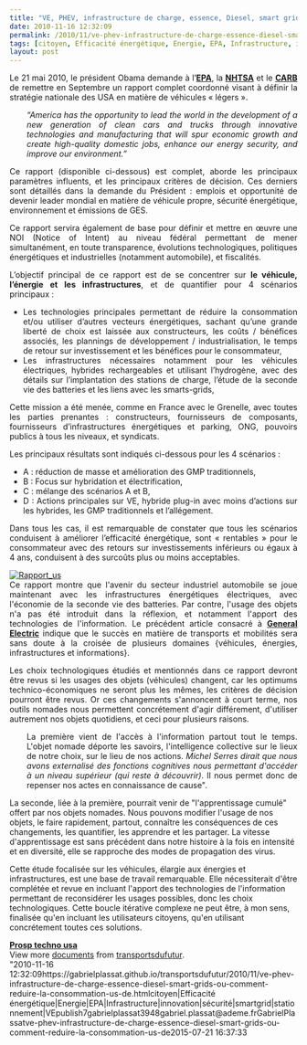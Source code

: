 ```yaml
---
title: "VE, PHEV, infrastructure de charge, essence, Diesel, smart grids, ou comment réduire la consommation US de pétrole de 1 milliard de baril (jusqu’en 2025) tout en réduisant le coût total de possession de $6,000 par véhicule ?"
date: 2010-11-16 12:32:09
permalink: /2010/11/ve-phev-infrastructure-de-charge-essence-diesel-smart-grids-ou-comment-reduire-la-consommation-us-de.html
tags: [citoyen, Efficacité énergétique, Energie, EPA, Infrastructure, innovation, sécurité, smartgrid, stationnement, VE]
layout: post
---
```


<p style="text-align: justify">Le 21 mai 2010, le président Obama demande à l’<strong><a href="http://www.epa.gov" target="_blank">EPA</a></strong>, la <strong><a href="http://www.nhtsa.gov" target="_blank">NHTSA</a></strong> et le <strong><a href="http://www.arb.ca.gov/" target="_blank">CARB </a></strong>de remettre en Septembre un rapport complet coordonné visant à définir la stratégie nationale des USA en matière de véhicules « légers ».</p> <p style="text-align: justify;padding-left: 30px"><em>“</em><em>America</em><em> has the opportunity to lead the world in the development of a new generation of clean cars and trucks through innovative technologies and manufacturing that will spur economic growth and create high-quality domestic jobs, enhance our energy security, and improve our environment.”</em></p> <p style="text-align: justify">Ce rapport (disponible ci-dessous) est complet, aborde les principaux paramètres influents, et les principaux critères de décision. Ces derniers sont détaillés dans la demande du Président : emplois et opportunité de devenir leader mondial en matière de véhicule propre, sécurité énergétique, environnement et émissions de GES. </p>  <!--more-->   <p style="text-align: justify">Ce rapport servira également de base pour définir et mettre en œuvre une NOI (Notice of Intent) au niveau fédéral permettant de mener simultanément, en toute transparence, évolutions technologiques, politiques énergétiques et industrielles (notamment automobile), et fiscalités.</p> <p style="text-align: justify">L’objectif principal de ce rapport est de se concentrer sur <strong>le véhicule, l’énergie et les infrastructures</strong>, et de quantifier pour 4 scénarios principaux :</p> <ul style="text-align: justify"> <li>Les technologies principales permettant de réduire la consommation et/ou utiliser d’autres vecteurs énergétiques, sachant qu’une grande liberté de choix est laissée aux constructeurs, les coûts / bénéfices associés, les plannings de développement / industrialisation, le temps de retour sur investissement et les bénéfices pour le consommateur,</li> <li>Les infrastructures nécessaires notamment pour les véhicules électriques, hybrides rechargeables et utilisant l’hydrogène, avec des détails sur l’implantation des stations de charge, l’étude de la seconde vie des batteries et les liens avec les smarts-grids,</li> </ul> <p style="text-align: justify">Cette mission a été menée, comme en France avec le Grenelle, avec toutes les parties prenantes : constructeurs, fournisseurs de composants, fournisseurs d’infrastructures énergétiques et parking, ONG, pouvoirs publics à tous les niveaux, et syndicats.</p> <p style="text-align: justify">Les principaux résultats sont indiqués ci-dessous pour les 4 scénarios :</p> <ul style="text-align: justify"> <li>A : réduction de masse et amélioration des GMP traditionnels,</li> <li>B : Focus sur hybridation et électrification,</li> <li>C : mélange des scénarios A et B,</li> <li>D : Actions principales sur VE, hybride plug-in avec moins d’actions sur les hybrides, les GMP traditionnels et l’allégement.</li> </ul> <p style="text-align: justify">Dans tous les cas, il est remarquable de constater que tous les scénarios conduisent à améliorer l’efficacité énergétique, sont « rentables » pour le consommateur avec des retours sur investissements inférieurs ou égaux à 4 ans, conduisent à des surcoûts plus ou moins acceptables.</p> <p style="text-align: justify"><a href="https://gabrielplassat.github.io/transportsdufutur/wp-content/uploads/sites/6/old/6a0120a66d2ad4970b0133f5e55ff2970b-800wi.jpg" rel="lightbox"><img alt="Rapport_us" class="asset  asset-image at-xid-6a0120a66d2ad4970b0133f5e55ff2970b" src="/wp-content/uploads/sites/6/old/6a0120a66d2ad4970b0133f5e55ff2970b-500wi.jpg" style="margin-left: auto;margin-right: auto" title="Rapport_us" /></a> <br />Ce rapport montre que l'avenir du secteur industriel automobile se joue maintenant avec les infrastructures énergétiques électriques, avec l'économie de la seconde vie des batteries. Par contre, l'usage des objets n'a pas été introduit dans la réflexion, et notamment l'apport des technologies de l'information. Le précédent article consacré à <strong><a href="https://gabrielplassat.github.io/transportsdufutur/2010/11/general-electric-se-prepare-a-devenir-le-leader-mondial-en-matiere-de-mobilite-electrique.html" target="_blank">General Electric</a></strong> indique que le succès en matière de transports et mobilités sera sans doute à la croisée de plusieurs domaines {véhicules, énergies, infrastructures et informations}.</p> <p style="text-align: justify">Les choix technologiques étudiés et mentionnés dans ce rapport devront être revus si les usages des objets (véhicules) changent, car les optimums technico-économiques ne seront plus les mêmes, les critères de décision pourront être revus. Or ces changements s'annoncent à court terme, nos outils nomades nous permettent concrétement d'agir différement, d'utiliser autrement nos objets quotidiens, et ceci pour plusieurs raisons.</p> <p style="text-align: justify;padding-left: 30px">La première vient de l'accès à l'information partout tout le temps. L'objet nomade déporte les savoirs, l'intelligence collective sur le lieux de notre choix, sur le lieu de nos actions. <em>Michel Serres dirait que nous avons externalisé des fonctions cognitives nous permettant d'accéder à un niveau supérieur (qui reste à découvrir)</em>. Il nous permet donc de repenser nos actes en connaissance de cause".</p> <p style=""text-align: justifypadding-left: 30px"">La seconde, liée à la première, pourrait venir de "l'apprentissage cumulé" offert par nos objets nomades. Nous pouvons modifier l'usage de nos objets, le faire rapidement, partout, connaître les conséquences de ces changements, les quantifier, les apprendre et les partager. La vitesse d'apprentissage est sans précédent dans notre histoire à la fois en intensité et en diversité, elle se rapproche des modes de propagation des virus.</p> <p style=""text-align: justify"">Cette étude focalisée sur les véhicules, élargie aux énergies et infrastructures, est une base de travail remarquable. Elle nécessiterait d'être complétée et revue en incluant l'apport des technologies de l'information permettant de reconsidérer les usages possibles, donc les choix technologiques. Cette boucle itérative complexe ne peut être, à mon sens, finalisée qu'en incluant les utilisateurs citoyens, qu'en utilisant concrétement toutes ces solutions.</p> <div id=""__ss_5784488"" style=""width: 477px""><strong style=""margin: 12px 0 4px""><a href=""http://www.slideshare.net/transportsdufutur/prosp-techno-usa"" title=""Prosp techno usa"">Prosp techno usa</a></strong>        <div style=""padding: 5px 0 12px"">View more <a href=""http://www.slideshare.net/"">documents</a> from <a href=""http://www.slideshare.net/transportsdufutur"">transportsdufutur</a>.</div> </div>"2010-11-16 12:32:09https://gabrielplassat.github.io/transportsdufutur/2010/11/ve-phev-infrastructure-de-charge-essence-diesel-smart-grids-ou-comment-reduire-la-consommation-us-de.htmlcitoyen|Efficacité énergétique|Energie|EPA|Infrastructure|innovation|sécurité|smartgrid|stationnement|VEpublish7gabrielplassat3948gabriel.plassat@ademe.frGabrielPlassatve-phev-infrastructure-de-charge-essence-diesel-smart-grids-ou-comment-reduire-la-consommation-us-de2015-07-21 16:37:33
